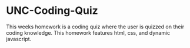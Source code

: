 # UNC-Coding-Quiz
This weeks homework is a coding quiz where the user is quizzed on their coding knowledge. This homework features html, css, and dynamic javascript.
